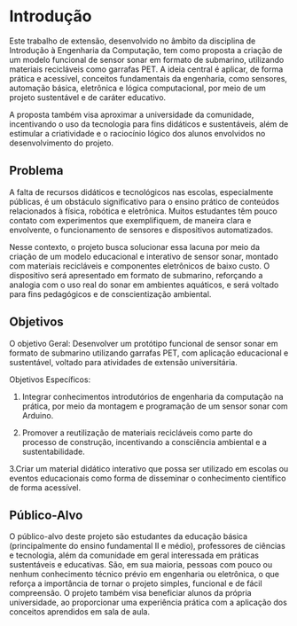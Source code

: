# Introdução
Este trabalho de extensão, desenvolvido no âmbito da disciplina de Introdução à Engenharia da Computação, tem como proposta a criação de um modelo funcional de sensor sonar em formato de submarino, utilizando materiais recicláveis como garrafas PET. A ideia central é aplicar, de forma prática e acessível, conceitos fundamentais da engenharia, como sensores, automação básica, eletrônica e lógica computacional, por meio de um projeto sustentável e de caráter educativo.

A proposta também visa aproximar a universidade da comunidade, incentivando o uso da tecnologia para fins didáticos e sustentáveis, além de estimular a criatividade e o raciocínio lógico dos alunos envolvidos no desenvolvimento do projeto.
## Problema
A falta de recursos didáticos e tecnológicos nas escolas, especialmente públicas, é um obstáculo significativo para o ensino prático de conteúdos relacionados à física, robótica e eletrônica. Muitos estudantes têm pouco contato com experimentos que exemplifiquem, de maneira clara e envolvente, o funcionamento de sensores e dispositivos automatizados.

Nesse contexto, o projeto busca solucionar essa lacuna por meio da criação de um modelo educacional e interativo de sensor sonar, montado com materiais recicláveis e componentes eletrônicos de baixo custo. O dispositivo será apresentado em formato de submarino, reforçando a analogia com o uso real do sonar em ambientes aquáticos, e será voltado para fins pedagógicos e de conscientização ambiental.

## Objetivos

O objetivo Geral:
Desenvolver um protótipo funcional de sensor sonar em formato de submarino utilizando garrafas PET, com aplicação educacional e sustentável, voltado para atividades de extensão universitária.

Objetivos Específicos:

1. Integrar conhecimentos introdutórios de engenharia da computação na prática, por meio da montagem e programação de um sensor sonar com Arduino.
   
2. Promover a reutilização de materiais recicláveis como parte do processo de construção, incentivando a consciência ambiental e a sustentabilidade.
   
3.Criar um material didático interativo que possa ser utilizado em escolas ou eventos educacionais como forma de disseminar o conhecimento científico de forma acessível.
## Público-Alvo
O público-alvo deste projeto são estudantes da educação básica (principalmente do ensino fundamental II e médio), professores de ciências e tecnologia, além da comunidade em geral interessada em práticas sustentáveis e educativas. São, em sua maioria, pessoas com pouco ou nenhum conhecimento técnico prévio em engenharia ou eletrônica, o que reforça a importância de tornar o projeto simples, funcional e de fácil compreensão. O projeto também visa beneficiar alunos da própria universidade, ao proporcionar uma experiência prática com a aplicação dos conceitos aprendidos em sala de aula.
